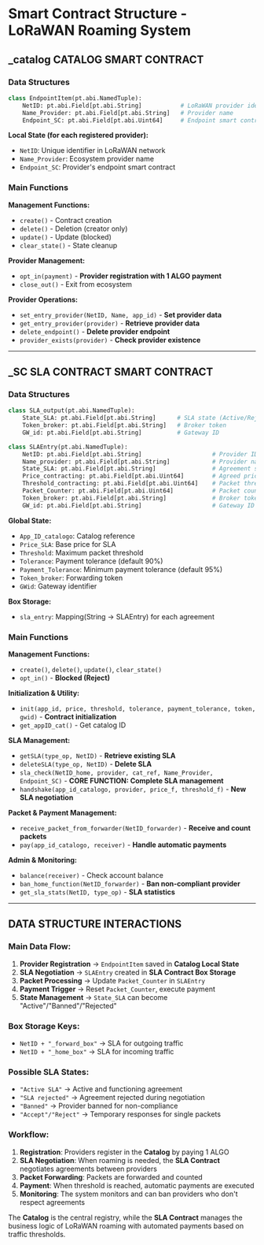 # Smart Contract Structure - LoRaWAN Roaming System

## **_catalog CATALOG SMART CONTRACT**

### **Data Structures**

```python
class EndpointItem(pt.abi.NamedTuple):
    NetID: pt.abi.Field[pt.abi.String]           # LoRaWAN provider identifier
    Name_Provider: pt.abi.Field[pt.abi.String]   # Provider name
    Endpoint_SC: pt.abi.Field[pt.abi.Uint64]     # Endpoint smart contract ID
```

**Local State (for each registered provider):**
- `NetID`: Unique identifier in LoRaWAN network
- `Name_Provider`: Ecosystem provider name
- `Endpoint_SC`: Provider's endpoint smart contract

### **Main Functions**

**Management Functions:**
- `create()` - Contract creation
- `delete()` - Deletion (creator only)
- `update()` - Update (blocked)
- `clear_state()` - State cleanup

**Provider Management:**
- `opt_in(payment)` - **Provider registration with 1 ALGO payment**
- `close_out()` - Exit from ecosystem

**Provider Operations:**
- `set_entry_provider(NetID, Name, app_id)` - **Set provider data**
- `get_entry_provider(provider)` - **Retrieve provider data**
- `delete_endpoint()` - **Delete provider endpoint**
- `provider_exists(provider)` - **Check provider existence**

---

## **_SC SLA CONTRACT SMART CONTRACT**

### **Data Structures**

```python
class SLA_output(pt.abi.NamedTuple):
    State_SLA: pt.abi.Field[pt.abi.String]      # SLA state (Active/Reject/Banned)
    Token_broker: pt.abi.Field[pt.abi.String]   # Broker token
    GW_id: pt.abi.Field[pt.abi.String]          # Gateway ID

class SLAEntry(pt.abi.NamedTuple):
    NetID: pt.abi.Field[pt.abi.String]                    # Provider ID
    Name_provider: pt.abi.Field[pt.abi.String]            # Provider name
    State_SLA: pt.abi.Field[pt.abi.String]                # Agreement state
    Price_contracting: pt.abi.Field[pt.abi.Uint64]        # Agreed price
    Threshold_contracting: pt.abi.Field[pt.abi.Uint64]    # Packet threshold
    Packet_Counter: pt.abi.Field[pt.abi.Uint64]           # Packet counter
    Token_broker: pt.abi.Field[pt.abi.String]             # Broker token
    GW_id: pt.abi.Field[pt.abi.String]                    # Gateway ID
```

**Global State:**
- `App_ID_catalogo`: Catalog reference
- `Price_SLA`: Base price for SLA
- `Threshold`: Maximum packet threshold
- `Tolerance`: Payment tolerance (default 90%)
- `Payment_Tolerance`: Minimum payment tolerance (default 95%)
- `Token_broker`: Forwarding token
- `GWid`: Gateway identifier

**Box Storage:**
- `sla_entry`: Mapping(String → SLAEntry) for each agreement

### **Main Functions**

**Management Functions:**
- `create()`, `delete()`, `update()`, `clear_state()`
- `opt_in()` - **Blocked (Reject)**

**Initialization & Utility:**
- `init(app_id, price, threshold, tolerance, payment_tolerance, token, gwid)` - **Contract initialization**
- `get_appID_cat()` - Get catalog ID

**SLA Management:**
- `getSLA(type_op, NetID)` - **Retrieve existing SLA**
- `deleteSLA(type_op, NetID)` - **Delete SLA**
- `sla_check(NetID_home, provider, cat_ref, Name_Provider, Endpoint_SC)` - **CORE FUNCTION: Complete SLA management**
- `handshake(app_id_catalogo, provider, price_f, threshold_f)` - **New SLA negotiation**

**Packet & Payment Management:**
- `receive_packet_from_forwarder(NetID_forwarder)` - **Receive and count packets**
- `pay(app_id_catalogo, receiver)` - **Handle automatic payments**

**Admin & Monitoring:**
- `balance(receiver)` - Check account balance
- `ban_home_function(NetID_forwarder)` - **Ban non-compliant provider**
- `get_sla_stats(NetID, type_op)` - **SLA statistics**

---

## **DATA STRUCTURE INTERACTIONS**

### **Main Data Flow:**

1. **Provider Registration** → `EndpointItem` saved in **Catalog Local State**
2. **SLA Negotiation** → `SLAEntry` created in **SLA Contract Box Storage**
3. **Packet Processing** → Update `Packet_Counter` in `SLAEntry`
4. **Payment Trigger** → Reset `Packet_Counter`, execute payment
5. **State Management** → `State_SLA` can become "Active"/"Banned"/"Rejected"

### **Box Storage Keys:**
- `NetID + "_forward_box"` → SLA for outgoing traffic
- `NetID + "_home_box"` → SLA for incoming traffic

### **Possible SLA States:**
- `"Active SLA"` → Active and functioning agreement
- `"SLA rejected"` → Agreement rejected during negotiation
- `"Banned"` → Provider banned for non-compliance
- `"Accept"/"Reject"` → Temporary responses for single packets


### **Workflow:**

1. **Registration**: Providers register in the **Catalog** by paying 1 ALGO
2. **SLA Negotiation**: When roaming is needed, the **SLA Contract** negotiates agreements between providers
3. **Packet Forwarding**: Packets are forwarded and counted
4. **Payment**: When threshold is reached, automatic payments are executed
5. **Monitoring**: The system monitors and can ban providers who don't respect agreements

The **Catalog** is the central registry, while the **SLA Contract** manages the business logic of LoRaWAN roaming with automated payments based on traffic thresholds.
